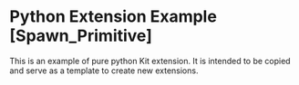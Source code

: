 # Python Extension Example [Spawn_Primitive]

This is an example of pure python Kit extension. It is intended to be copied and serve as a template to create new extensions.

